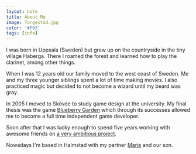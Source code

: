 ```yaml
---
layout: note
title: About Me
image: Torgestad.jpg
color: '#F93'
tags: [info]
---
```


I was born in Uppsala (Sweden) but grew up on the countryside in the tiny village Haberga. There I roamed the forest and learned how to play the clarinet, among other things.

When I was 12 years old our family moved to the west coast of Sweden. Me and my three younger siblings spent a lot of time making movies. I also practiced magic but decided to not become a wizard until my beard was gray.

In 2005 I moved to Skövde to study game design at the university. My final thesis was the game [Blueberry Garden](/blueberry-garden) which through its successes allowed me to become a full time independent game developer.

Soon after that I was lucky enough to spend five years working with awesome friends on [a very ambitious project](/else-heart-break).

Nowadays I'm based in Halmstad with my partner [Marie](http://mariesundberg.com) and our son.
